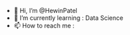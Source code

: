 - 👋 Hi, I’m @HewinPatel
- 🌱 I’m currently learning : Data Science
- 📫 How to reach me : 


<!---
HewinPatel/HewinPatel is a ✨ special ✨ repository because its `README.md` (this file) appears on your GitHub profile.
You can click the Preview link to take a look at your changes.
--->
